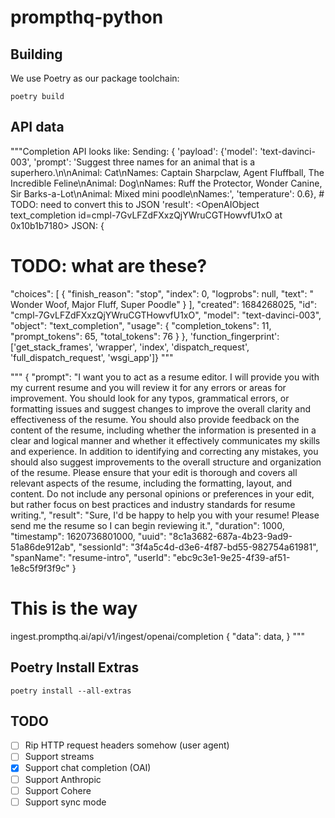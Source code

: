 # prompthq-python

## Building

We use Poetry as our package toolchain:

```
poetry build
```

## API data


"""Completion API looks like:
Sending: {
    'payload': 
        {'model': 'text-davinci-003',
        'prompt': 'Suggest three names for an animal that is a superhero.\n\nAnimal: Cat\nNames: Captain Sharpclaw, Agent Fluffball, The Incredible Feline\nAnimal: Dog\nNames: Ruff the Protector, Wonder Canine, Sir Barks-a-Lot\nAnimal: Mixed mini poodle\nNames:', 
        'temperature': 0.6}, 
        # TODO: need to convert this to JSON
    'result': <OpenAIObject text_completion id=cmpl-7GvLFZdFXxzQjYWruCGTHowvfU1xO at 0x10b1b7180> JSON: {
  # TODO: what are these?
  "choices": [
    {
      "finish_reason": "stop",
      "index": 0,
      "logprobs": null,
      "text": " Wonder Woof, Major Fluff, Super Poodle"
    }
  ],
  "created": 1684268025,
  "id": "cmpl-7GvLFZdFXxzQjYWruCGTHowvfU1xO",
  "model": "text-davinci-003",
  "object": "text_completion",
  "usage": {
    "completion_tokens": 11,
    "prompt_tokens": 65,
    "total_tokens": 76
  }
}, 'function_fingerprint': ['get_stack_frames', 'wrapper', 'index', 'dispatch_request', 'full_dispatch_request', 'wsgi_app']}
"""

"""
{
"prompt": "I want you to act as a resume editor. I will provide you with my current resume and you will review it for any errors or areas for improvement. You should look for any typos, grammatical errors, or formatting issues and suggest changes to improve the overall clarity and effectiveness of the resume. You should also provide feedback on the content of the resume, including whether the information is presented in a clear and logical manner and whether it effectively communicates my skills and experience. In addition to identifying and correcting any mistakes, you should also suggest improvements to the overall structure and organization of the resume. Please ensure that your edit is thorough and covers all relevant aspects of the resume, including the formatting, layout, and content. Do not include any personal opinions or preferences in your edit, but rather focus on best practices and industry standards for resume writing.",
"result": "Sure, I'd be happy to help you with your resume! Please send me the resume so I can begin reviewing it.",
"duration": 1000,
"timestamp": 1620736801000,
"uuid": "8c1a3682-687a-4b23-9ad9-51a86de912ab",
"sessionId": "3f4a5c4d-d3e6-4f87-bd55-982754a61981",
"spanName": "resume-intro",
"userId": "ebc9c3e1-9e25-4f39-af51-1e8c5f9f3f9c"
}

# This is the way
ingest.prompthq.ai/api/v1/ingest/openai/completion
{
"data": data,
}
"""

## Poetry Install Extras

```
poetry install --all-extras
```

## TODO
- [ ] Rip HTTP request headers somehow (user agent)
- [ ] Support streams
- [x] Support chat completion (OAI)
- [ ] Support Anthropic
- [ ] Support Cohere
- [ ] Support sync mode